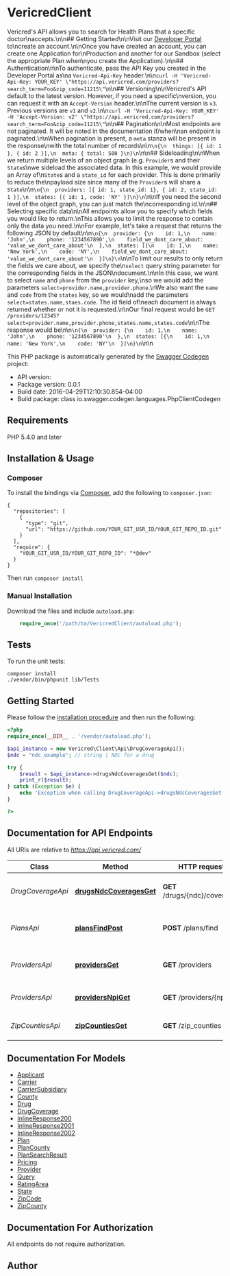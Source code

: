 # VericredClient
Vericred's API allows you to search for Health Plans that a specific doctor\naccepts.\n\n## Getting Started\n\nVisit our [Developer Portal](https://vericred.3scale.net/access_code?access_code=vericred&cms_token=3545ca52af07bde85b7c0c3aa9d1985e) to\ncreate an account.\n\nOnce you have created an account, you can create one Application for\nProduction and another for our Sandbox (select the appropriate Plan when\nyou create the Application).\n\n## Authentication\n\nTo authenticate, pass the API Key you created in the Developer Portal as\na `Vericred-Api-Key` header.\n\n`curl -H 'Vericred-Api-Key: YOUR_KEY' \"https://api.vericred.com/providers?search_term=Foo&zip_code=11215\"`\n\n## Versioning\n\nVericred's API default to the latest version.  However, if you need a specific\nversion, you can request it with an `Accept-Version` header.\n\nThe current version is `v3`.  Previous versions are `v1` and `v2`.\n\n`curl -H 'Vericred-Api-Key: YOUR_KEY' -H 'Accept-Version: v2' \"https://api.vericred.com/providers?search_term=Foo&zip_code=11215\"`\n\n## Pagination\n\nMost endpoints are not paginated.  It will be noted in the documentation if/when\nan endpoint is paginated.\n\nWhen pagination is present, a `meta` stanza will be present in the response\nwith the total number of records\n\n```\n{\n  things: [{ id: 1 }, { id: 2 }],\n  meta: { total: 500 }\n}\n```\n\n## Sideloading\n\nWhen we return multiple levels of an object graph (e.g. `Provider`s and their `State`s\nwe sideload the associated data.  In this example, we would provide an Array of\n`State`s and a `state_id` for each provider.  This is done primarily to reduce the\npayload size since many of the `Provider`s will share a `State`\n\n```\n{\n  providers: [{ id: 1, state_id: 1}, { id: 2, state_id: 1 }],\n  states: [{ id: 1, code: 'NY' }]\n}\n```\n\nIf you need the second level of the object graph, you can just match the\ncorresponding id.\n\n## Selecting specific data\n\nAll endpoints allow you to specify which fields you would like to return.\nThis allows you to limit the response to contain only the data you need.\n\nFor example, let's take a request that returns the following JSON by default\n\n```\n{\n  provider: {\n    id: 1,\n    name: 'John',\n    phone: '1234567890',\n    field_we_dont_care_about: 'value_we_dont_care_about'\n  },\n  states: [{\n    id: 1,\n    name: 'New York',\n    code: 'NY',\n    field_we_dont_care_about: 'value_we_dont_care_about'\n  }]\n}\n```\n\nTo limit our results to only return the fields we care about, we specify the\n`select` query string parameter for the corresponding fields in the JSON\ndocument.\n\nIn this case, we want to select `name` and `phone` from the `provider` key,\nso we would add the parameters `select=provider.name,provider.phone`.\nWe also want the `name` and `code` from the `states` key, so we would\nadd the parameters `select=states.name,staes.code`.  The id field of\neach document is always returned whether or not it is requested.\n\nOur final request would be `GET /providers/12345?select=provider.name,provider.phone,states.name,states.code`\n\nThe response would be\n\n```\n{\n  provider: {\n    id: 1,\n    name: 'John',\n    phone: '1234567890'\n  },\n  states: [{\n    id: 1,\n    name: 'New York',\n    code: 'NY'\n  }]\n}\n```\n\n

This PHP package is automatically generated by the [Swagger Codegen](https://github.com/swagger-api/swagger-codegen) project:

- API version: 
- Package version: 0.0.1
- Build date: 2016-04-29T12:10:30.854-04:00
- Build package: class io.swagger.codegen.languages.PhpClientCodegen

## Requirements

PHP 5.4.0 and later

## Installation & Usage
### Composer

To install the bindings via [Composer](http://getcomposer.org/), add the following to `composer.json`:

```
{
  "repositories": [
    {
      "type": "git",
      "url": "https://github.com/YOUR_GIT_USR_ID/YOUR_GIT_REPO_ID.git"
    }
  ],
  "require": {
    "YOUR_GIT_USR_ID/YOUR_GIT_REPO_ID": "*@dev"
  }
}
```

Then run `composer install`

### Manual Installation

Download the files and include `autoload.php`:

```php
    require_once('/path/to/VericredClient/autoload.php');
```

## Tests 

To run the unit tests:

```
composer install
./vendor/bin/phpunit lib/Tests
```

## Getting Started

Please follow the [installation procedure](#installation--usage) and then run the following:

```php
<?php
require_once(__DIR__ . '/vendor/autoload.php');

$api_instance = new Vericred\Client\Api\DrugCoverageApi();
$ndc = "ndc_example"; // string | NDC for a drug

try {
    $result = $api_instance->drugsNdcCoveragesGet($ndc);
    print_r($result);
} catch (Exception $e) {
    echo 'Exception when calling DrugCoverageApi->drugsNdcCoveragesGet: ', $e->getMessage(), "\n";
}

?>
```

## Documentation for API Endpoints

All URIs are relative to *https://api.vericred.com/*

Class | Method | HTTP request | Description
------------ | ------------- | ------------- | -------------
*DrugCoverageApi* | [**drugsNdcCoveragesGet**](docs/DrugCoverageApi.md#drugsndccoveragesget) | **GET** /drugs/{ndc}/coverages | Find Drug Coverages for a given NDC
*PlansApi* | [**plansFindPost**](docs/PlansApi.md#plansfindpost) | **POST** /plans/find | Find a set of plans for a Zip Code and County
*ProvidersApi* | [**providersGet**](docs/ProvidersApi.md#providersget) | **GET** /providers | Find providers by term and zip code
*ProvidersApi* | [**providersNpiGet**](docs/ProvidersApi.md#providersnpiget) | **GET** /providers/{npi} | Find a specific Provider
*ZipCountiesApi* | [**zipCountiesGet**](docs/ZipCountiesApi.md#zipcountiesget) | **GET** /zip_counties | Find Zip Counties by Zip Code


## Documentation For Models

 - [Applicant](docs/Applicant.md)
 - [Carrier](docs/Carrier.md)
 - [CarrierSubsidiary](docs/CarrierSubsidiary.md)
 - [County](docs/County.md)
 - [Drug](docs/Drug.md)
 - [DrugCoverage](docs/DrugCoverage.md)
 - [InlineResponse200](docs/InlineResponse200.md)
 - [InlineResponse2001](docs/InlineResponse2001.md)
 - [InlineResponse2002](docs/InlineResponse2002.md)
 - [Plan](docs/Plan.md)
 - [PlanCounty](docs/PlanCounty.md)
 - [PlanSearchResult](docs/PlanSearchResult.md)
 - [Pricing](docs/Pricing.md)
 - [Provider](docs/Provider.md)
 - [Query](docs/Query.md)
 - [RatingArea](docs/RatingArea.md)
 - [State](docs/State.md)
 - [ZipCode](docs/ZipCode.md)
 - [ZipCounty](docs/ZipCounty.md)


## Documentation For Authorization

 All endpoints do not require authorization.


## Author




